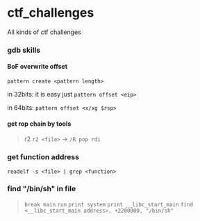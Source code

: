 # ctf_challenges
All kinds of ctf challenges


### gdb skills

#### BoF overwrite offset

`pattern create <pattern length>`

in 32bits: it is easy just `pattern offset <eip>`

in 64bits: `pattern offset <x/xg $rsp>`

#### get rop chain by tools

> r2 `r2 <file>` -> `/R pop rdi`

### get function address

`readelf -s <file> | grep <function>`

### find "/bin/sh" in file

> `break main`
> `run`
> `print system`
> `print __libc_start_main`
> `find <__libc_start_main address>, +2200000, "/bin/sh"`
